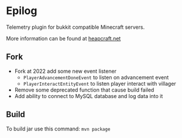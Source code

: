 # Epilog

Telemetry plugin for bukkit compatible Minecraft servers.

More information can be found at [heapcraft.net](http://heapcraft.net/?p=epilog-manual)

## Fork

- Fork at 2022 add some new event listener
  - `PlayerAdvancementDoneEvent` to listen on advancement event
  - `PlayerInteractEntityEvent` to listen player interact with villager
- Remove some deprecated function that cause build failed
- Add ability to connect to MySQL database and log data into it

## Build
To build jar use this command: `mvn package`
